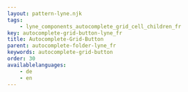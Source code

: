 ```yaml
---
layout: pattern-lyne.njk
tags: 
    - lyne_components_autocomplete_grid_cell_children_fr
key: autocomplete-grid-button-lyne_fr
title: Autocomplete-Grid-Button
parent: autocomplete-folder-lyne_fr
keywords: autocomplete-grid-button
order: 30
availablelanguages: 
    - de
    - en
---
```

